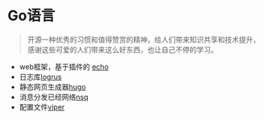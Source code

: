 # Go语言

> 开源一种优秀的习惯和值得赞赏的精神，给人们带来知识共享和技术提升，感谢这些可爱的人们带来这么好东西，也让自己不停的学习。

- web框架，基于插件的 [echo](https://github.com/labstack/echo)
- 日志库[logrus](https://github.com/Sirupsen/logrus)
- 静态网页生成器[hugo](http://gohugo.io/overview/quickstart/)
- 消息分发已经网络[nsq](https://github.com/nsqio/nsq)
- 配置文件[viper](https://github.com/spf13/viper)